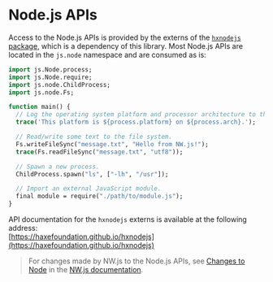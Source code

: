 # Node.js APIs
Access to the Node.js APIs is provided by the externs of the [`hxnodejs` package](https://lib.haxe.org/p/hxnodejs), which is a dependency of this library.
Most Node.js APIs are located in the `js.node` namespace and are consumed as is:

```haxe
import js.Node.process;
import js.Node.require;
import js.node.ChildProcess;
import js.node.Fs;

function main() {
  // Log the operating system platform and processor architecture to the console.
  trace('This platform is ${process.platform} on ${process.arch}.');

  // Read/write some text to the file system.
  Fs.writeFileSync("message.txt", "Hello from NW.js!");
  trace(Fs.readFileSync("message.txt", "utf8"));

  // Spawn a new process.
  ChildProcess.spawn("ls", ["-lh", "/usr"]);

  // Import an external JavaScript module.
  final module = require("./path/to/module.js");
}
```

API documentation for the `hxnodejs` externs is available at the following address:  
[https://haxefoundation.github.io/hxnodejs](https://haxefoundation.github.io/hxnodejs)

> For changes made by NW.js to the Node.js APIs,
see [Changes to Node](https://docs.nwjs.io/en/latest/References/Changes%20to%20Node) in the [NW.js documentation](https://docs.nwjs.io).
